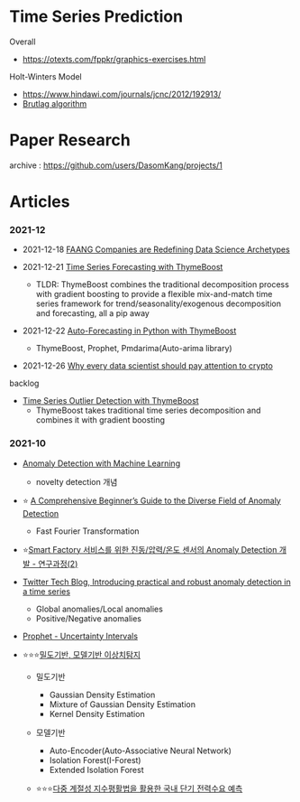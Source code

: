 
# Time Series Prediction 
Overall
- https://otexts.com/fppkr/graphics-exercises.html

Holt-Winters Model
- https://www.hindawi.com/journals/jcnc/2012/192913/
- [Brutlag algorithm](https://annals-csis.org/proceedings/2012/pliks/118.pdf)





# Paper Research 
archive : https://github.com/users/DasomKang/projects/1
  
  
  
# Articles


### 2021-12

- 2021-12-18 [FAANG Companies are Redefining Data Science Archetypes](https://towardsdatascience.com/faang-companies-are-redefining-data-science-archetypes-a1285241b599)
    
- 2021-12-21 [Time Series Forecasting with ThymeBoost](https://towardsdatascience.com/thymeboost-a0529353bf34)
    - TLDR: ThymeBoost combines the traditional decomposition process with gradient boosting to provide a flexible mix-and-match time series framework for trend/seasonality/exogenous decomposition and forecasting, all a pip away

- 2021-12-22 [Auto-Forecasting in Python with ThymeBoost](https://towardsdatascience.com/auto-forecasting-in-python-with-thymeboost-8bc9bd466998)
    - ThymeBoost, Prophet, Pmdarima(Auto-arima library)  
  
- 2021-12-26 [Why every data scientist should pay attention to crypto](https://towardsdatascience.com/why-every-data-scientist-should-pay-attention-to-crypto-39b4c25ff319)

backlog
- [Time Series Outlier Detection with ThymeBoost](https://towardsdatascience.com/time-series-outlier-detection-with-thymeboost-ec2046e17458)
    - ThymeBoost takes traditional time series decomposition and combines it with gradient boosting

### 2021-10 

- [Anomaly Detection with Machine Learning](https://medium.com/mlearning-ai/anomaly-detection-with-machine-learning-8fa942fb5adc)
	- novelty detection 개념
- ⭐️ [A Comprehensive Beginner’s Guide to the Diverse Field of Anomaly Detection](https://towardsdatascience.com/a-comprehensive-beginners-guide-to-the-diverse-field-of-anomaly-detection-8c818d153995) 
	- Fast Fourier Transformation
- ⭐️[Smart Factory 서비스를 위한 진동/압력/온도 센서의 Anomaly Detection 개발 - 연구과정(2)](https://devocean.sk.com/blog/techBoardDetail.do?page=&query=&ID=163325&searchData=AI+Fellowship&subIndex=&idList=%5B163325%2C+163213%5D)
- [Twitter Tech Blog, Introducing practical and robust anomaly detection in a time series](https://blog.twitter.com/engineering/en_us/a/2015/introducing-practical-and-robust-anomaly-detection-in-a-time-series)
	- Global anomalies/Local anomalies
	- Positive/Negative anomalies
- [Prophet - Uncertainty Intervals](https://facebook.github.io/prophet/docs/uncertainty_intervals.html)

- ⭐️⭐️⭐️[밀도기반, 모델기반 이상치탐지](https://github.com/pilsung-kang/Machine-Learning-Basics-Bflysoft/blob/master/Lecture%2010_Anomaly%20Detection.pdf)
	- 밀도기반
		- Gaussian Density Estimation
		- Mixture of Gaussian Density Estimation
		- Kernel Density Estimation
	- 모델기반
		- Auto-Encoder(Auto-Associative Neural Network)
		- Isolation Forest(I-Forest)
		- Extended Isolation Forest
	
	- ⭐️⭐️⭐️[다중 계절성 지수평활법을 활용한 국내 단기 전력수요 예측](http://www.keei.re.kr/web_keei/d_results.nsf/0/79400012C46DE29549257C5E004526D9/$file/%EA%B8%B0%EB%B3%B8%202013-06%20%EB%8B%A4%EC%A4%91%20%EA%B3%84%EC%A0%88%EC%84%B1%20%EC%A7%80%EC%88%98%ED%8F%89%ED%99%9C%EB%B2%95%EC%9D%84%20%ED%99%9C%EC%9A%A9%ED%95%9C%20%EA%B5%AD%EB%82%B4%20%EB%8B%A8%EA%B8%B0%20%EC%A0%84%EB%A0%A5%EC%88%98%EC%9A%94%20%EC%98%88%EC%B8%A1.pdf)

